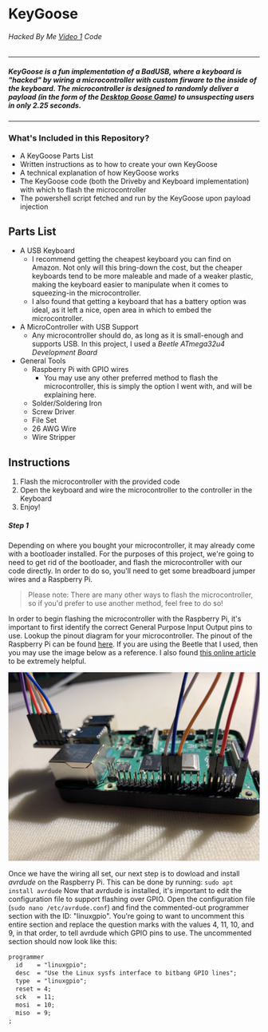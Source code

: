# KeyGoose
###### Hacked By Me [Video 1](http://KeyGoose.HackedBy.Me "Video 1") Code
------------
##### KeyGoose is a fun implementation of a BadUSB, where a keyboard is "hacked" by wiring a microcontroller with custom firware to the inside of the keyboard. The microcontroller is designed to randomly deliver a payload (in the form of the [Desktop Goose Game](https://samperson.itch.io/desktop-goose "Desktop Goose Game")) to unsuspecting users in only 2.25 seconds.
------------
### What's Included in this Repository?
- A KeyGoose Parts List
- Written instructions as to how to create your own KeyGoose
- A technical explanation of how KeyGoose works
- The KeyGoose code (both the Driveby and Keyboard implementation) with which to flash the microcontroller
- The powershell script fetched and run by the KeyGoose upon payload injection

## Parts List
- A USB Keyboard
	- I recommend getting the cheapest keyboard you can find on Amazon. Not only will this bring-down the cost, but the cheaper keyboards tend to be more maleable and made of a weaker plastic, making the keyboard easier to manipulate when it comes to squeezing-in the microcontroller.
	- I also found that getting a keyboard that has a battery option was ideal, as it left a nice, open area in which to embed the microcontroller.
- A MicroController with USB Support
	- Any microcontroller should do, as long as it is small-enough and supports USB. In this project, I used a *Beetle ATmega32u4 Development Board*
- General Tools
	- Raspberry Pi with GPIO wires
		- You may use any other preferred method to flash the microcontroller, this is simply the option I went with, and will be explaining here.
	- Solder/Soldering Iron
	- Screw Driver
	- File Set
	- 26 AWG Wire
	- Wire Stripper

## Instructions
1. Flash the microcontroller with the provided code
1. Open the keyboard and wire the microcontroller to the controller in the Keyboard
1. Enjoy!

##### Step 1
Depending on where you bought your microcontroller, it may already come with a bootloader installed. For the purposes of this project, we're going to need to get rid of the bootloader, and flash the microcontroller with our code directly. In order to do so, you'll need to get some breadboard jumper wires and a Raspberry Pi.
> Please note: There are many other ways to flash the microcontroller, so if you'd prefer to use another method, feel free to do so!

In order to begin flashing the microcontroller with the Raspberry Pi, it's important to first identify the correct General Purpose Input Output pins to use. Lookup the pinout diagram for your microcontroller. The pinout of the Raspberry Pi can be found [here](https://pinout.xyz/# "here"). If you are using the Beetle that I used, then you may use the image below as a reference. I also found [this online article](https://ozzmaker.com/program-avr-using-raspberry-pi-gpio/ "this online article") to be extremely helpful.

![Raspberry Pi GPIO Photo](https://raw.githubusercontent.com/NoahTroy/KeyGoose/master/Raspberry%20Pi%20GPIO%20Photo.jpg "Raspberry Pi GPIO Photo")

Once we have the wiring all set, our next step is to dowload and install *avrdude* on the Raspberry Pi. This can be done by running:
`sudo apt install avrdude`
Now that avrdude is installed, it's important to edit the configuration file to support flashing over GPIO. Open the configuration file (`sudo nano /etc/avrdude.conf`) and find the commented-out programmer section with the ID: "linuxgpio". You're going to want to uncomment this entire section and replace the question marks with the values 4, 11, 10, and 9, in that order, to tell avrdude which GPIO pins to use. The uncommented section should now look like this:
```
programmer
  id    = "linuxgpio";
  desc  = "Use the Linux sysfs interface to bitbang GPIO lines";
  type  = "linuxgpio";
  reset = 4;
  sck   = 11;
  mosi  = 10;
  miso  = 9;
;
```
